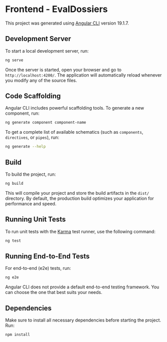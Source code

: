 # Frontend - EvalDossiers

This project was generated using [Angular CLI](https://github.com/angular/angular-cli) version 19.1.7.

## Development Server

To start a local development server, run:

```bash
ng serve
```

Once the server is started, open your browser and go to `http://localhost:4200/`. The application will automatically reload whenever you modify any of the source files.

## Code Scaffolding

Angular CLI includes powerful scaffolding tools. To generate a new component, run:

```bash
ng generate component component-name
```

To get a complete list of available schematics (such as `components`, `directives`, or `pipes`), run:

```bash
ng generate --help
```

## Build

To build the project, run:

```bash
ng build
```

This will compile your project and store the build artifacts in the `dist/` directory. By default, the production build optimizes your application for performance and speed.

## Running Unit Tests

To run unit tests with the [Karma](https://karma-runner.github.io) test runner, use the following command:

```bash
ng test
```

## Running End-to-End Tests

For end-to-end (e2e) tests, run:

```bash
ng e2e
```

Angular CLI does not provide a default end-to-end testing framework. You can choose the one that best suits your needs.

## Dependencies

Make sure to install all necessary dependencies before starting the project. Run:

```bash
npm install
```